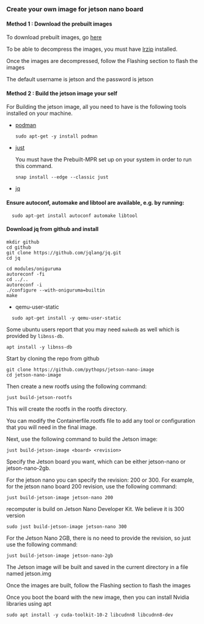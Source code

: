 ### Create your own image for jetson nano board


#### Method 1 : Download the prebuilt images
To download prebuilt images, go [here](https://github.com/pythops/jetson-nano-image/releases)

To be able to decompress the images, you must have [lrzip](https://github.com/ckolivas/lrzip) installed.

Once the images are decompressed, follow the Flashing section to flash the images 

The default username is jetson and the password is jetson

#### Method 2 : Build the jetson image your self

For Building the jetson image, all you need to have is the following tools installed on your machine.

- [podman](https://github.com/containers/podman/blob/main/install.md)
  ```
  sudo apt-get -y install podman
  ```
- [just](https://github.com/casey/just)

  You must have the Prebuilt-MPR set up on your system in order to run this command.
  ```
  snap install --edge --classic just
  ```
  
- [jq](https://github.com/jqlang/jq)

#### Ensure autoconf, automake and libtool are available, e.g. by running:
```
  sudo apt-get install autoconf automake libtool  
```

#### Download jq from github and install 
```
mkdir github		
cd github		
git clone https://github.com/jqlang/jq.git		
cd jq

cd modules/oniguruma
autoreconf -fi
cd ../..
autoreconf -i
./configure --with-oniguruma=builtin
make
```
  
- qemu-user-static
```  
  sudo apt-get install -y qemu-user-static
```

Some ubuntu users report that you may need `makedb` as well which is provided by `libnss-db`.
```
apt install -y libnss-db
```

Start by cloning the repo from github
```
git clone https://github.com/pythops/jetson-nano-image
cd jetson-nano-image
```

Then create a new rootfs using the following command:
```
just build-jetson-rootfs
```
This will create the rootfs in the rootfs directory.

You can modify the Containerfile.rootfs file to add any tool or configuration that you will need in the final image.

Next, use the following command to build the Jetson image:
```
just build-jetson-image <board> <revision>
```

Specify the Jetson board you want, which can be either jetson-nano or jetson-nano-2gb.

For the jetson nano you can specify the revision: 200 or 300. For example, for the jetson nano board 200 revision, use the following command:
```
just build-jetson-image jetson-nano 200
```

recomputer is build on Jetson Nano Developer Kit. We believe it is 300 version

```
sudo just build-jetson-image jetson-nano 300
```


For the Jetson Nano 2GB, there is no need to provide the revision, so just use the following command:
```
just build-jetson-image jetson-nano-2gb
```
The Jetson image will be built and saved in the current directory in a file named jetson.img

Once the images are built, follow the Flashing section to flash the images 



Once you boot the board with the new image, then you can install Nvidia libraries using apt
```
sudo apt install -y cuda-toolkit-10-2 libcudnn8 libcudnn8-dev
```
